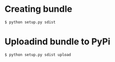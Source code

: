 Creating bundle
===============

    $ python setup.py sdist

Uploadind bundle to PyPi
========================

    $ python setup.py sdist upload
    